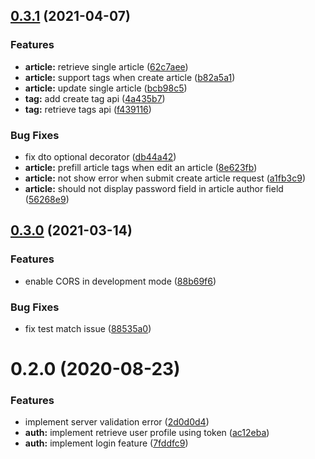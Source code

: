 ## [0.3.1](https://github.com/mutoe-cms/cms-api/compare/v0.3.0...v0.3.1) (2021-04-07)


### Features

* **article:** retrieve single article ([62c7aee](https://github.com/mutoe-cms/cms-api/commit/62c7aee527cd6863a9c5ed497e9b1fec3c49488b))
* **article:** support tags when create article ([b82a5a1](https://github.com/mutoe-cms/cms-api/commit/b82a5a1601c58bd7713bc0fc25075cd39462ff8d))
* **article:** update single article ([bcb98c5](https://github.com/mutoe-cms/cms-api/commit/bcb98c5340403cd336c59e64f33c13bd01fdf06a))
* **tag:** add create tag api ([4a435b7](https://github.com/mutoe-cms/cms-api/commit/4a435b7bf626e32de7ad884a1034995c317c0331))
* **tag:** retrieve tags api ([f439116](https://github.com/mutoe-cms/cms-api/commit/f439116526b5b3a2a164b735096889f0a374c142))


### Bug Fixes

* fix dto optional decorator ([db44a42](https://github.com/mutoe-cms/cms-api/commit/db44a42ed17f32baaccdcc163af6af44d042cc62))
* **article:** prefill article tags when edit an article ([8e623fb](https://github.com/mutoe-cms/cms-api/commit/8e623fbf5bee9b85b91dafcd729a38d37daf1d69))
* **article:** not show error when submit create article request ([a1fb3c9](https://github.com/mutoe-cms/cms-api/commit/a1fb3c9c3a77e34fac51436f2f551d0ac3466219))
* **article:** should not display password field in article author field ([56268e9](https://github.com/mutoe-cms/cms-api/commit/56268e9a5e4ab5487d5c5dbfdb1a5ccd857879ae))



## [0.3.0](https://github.com/mutoe-cms/cms-api/compare/a629bc2...v0.3.0) (2021-03-14)


### Features

* enable CORS in development mode ([88b69f6](https://github.com/mutoe-cms/cms-api/commit/88b69f65872965ba2de2efa6404f4570897eb75b))


### Bug Fixes

* fix test match issue ([88535a0](https://github.com/mutoe-cms/cms-api/commit/88535a0832ab982bce6543058a615e2a07646b5b))



# 0.2.0 (2020-08-23)


### Features

* implement server validation error ([2d0d0d4](https://github.com/mutoe/cms/commit/2d0d0d4e33ddf4736d15191da113d6e99df13934))
* **auth:** implement retrieve user profile using token ([ac12eba](https://github.com/mutoe/cms/commit/ac12eba0009087cd81b9d4d21a3d6b6d95f03db4))
* **auth:** implement login feature ([7fddfc9](https://github.com/mutoe/cms/commit/7fddfc9159d5531226dbfdf9fb0e0f5b2b099326))
